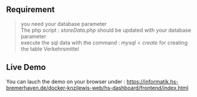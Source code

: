 ## Requirement
> you need your database parameter </br>
> The php script : *storeData.php* should be updated with your database parameter </br> 
> execute the sql data with the command : *mysql < create* for creating the table Verkehrsmittel


## Live Demo 
You can lauch the demo on your browser under : https://informatik.hs-bremerhaven.de/docker-knzilewis-web/hs-dashboard/frontend/index.html
